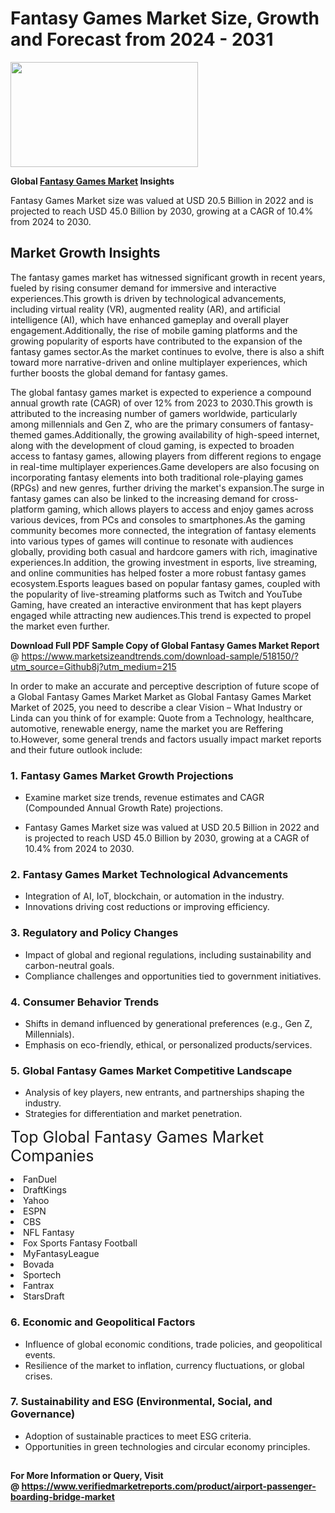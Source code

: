 <H1>Fantasy Games Market Size, Growth and Forecast from 2024 - 2031</H1><img class="aligncenter size-medium wp-image-584254" src="https://thirdeyenews.in/wp-content/uploads/2024/09/Global-Market-Research-300x168.jpeg" alt="" width="300" height="168" /><p><strong>Global&nbsp;<a href="https://www.marketsizeandtrends.com/download-sample/518150/?utm_source=Github8j?utm_medium=215">Fantasy Games Market</a> Insights</strong></p><p>Fantasy Games Market size was valued at USD 20.5 Billion in 2022 and is projected to reach USD 45.0 Billion by 2030, growing at a CAGR of 10.4% from 2024 to 2030.</p><p><h2>Market Growth Insights</h2> <p>The fantasy games market has witnessed significant growth in recent years, fueled by rising consumer demand for immersive and interactive experiences.This growth is driven by technological advancements, including virtual reality (VR), augmented reality (AR), and artificial intelligence (AI), which have enhanced gameplay and overall player engagement.Additionally, the rise of mobile gaming platforms and the growing popularity of esports have contributed to the expansion of the fantasy games sector.As the market continues to evolve, there is also a shift toward more narrative-driven and online multiplayer experiences, which further boosts the global demand for fantasy games.</p> <p>The global fantasy games market is expected to experience a compound annual growth rate (CAGR) of over 12% from 2023 to 2030.This growth is attributed to the increasing number of gamers worldwide, particularly among millennials and Gen Z, who are the primary consumers of fantasy-themed games.Additionally, the growing availability of high-speed internet, along with the development of cloud gaming, is expected to broaden access to fantasy games, allowing players from different regions to engage in real-time multiplayer experiences.Game developers are also focusing on incorporating fantasy elements into both traditional role-playing games (RPGs) and new genres, further driving the market's expansion.The surge in fantasy games can also be linked to the increasing demand for cross-platform gaming, which allows players to access and enjoy games across various devices, from PCs and consoles to smartphones.As the gaming community becomes more connected, the integration of fantasy elements into various types of games will continue to resonate with audiences globally, providing both casual and hardcore gamers with rich, imaginative experiences.In addition, the growing investment in esports, live streaming, and online communities has helped foster a more robust fantasy games ecosystem.Esports leagues based on popular fantasy games, coupled with the popularity of live-streaming platforms such as Twitch and YouTube Gaming, have created an interactive environment that has kept players engaged while attracting new audiences.This trend is expected to propel the market even further.<p><span class=""><strong>Download Full PDF Sample Copy of Global Fantasy Games Market Report</strong> @ <a href="https://www.marketsizeandtrends.com/download-sample/518150/?utm_source=Github8j?utm_medium=215" target="_blank">https://www.marketsizeandtrends.com/download-sample/518150/?utm_source=Github8j?utm_medium=215</a></span></p><p>In order to make an accurate and perceptive description of future scope of a Global&nbsp;Fantasy Games Market Market as Global&nbsp;Fantasy Games Market Market of 2025, you need to describe a clear Vision &ndash; What Industry or Linda can you think of for example: Quote from a Technology, healthcare, automotive, renewable energy, name the market you are Reffering to.However, some general trends and factors usually impact market reports and their future outlook include:</p><h3>1.&nbsp;<strong>Fantasy Games Market Growth Projections</strong></h3><ul><li>Examine market size trends, revenue estimates and CAGR (Compounded Annual Growth Rate) projections.</li><li><p>Fantasy Games Market size was valued at USD 20.5 Billion in 2022 and is projected to reach USD 45.0 Billion by 2030, growing at a CAGR of 10.4% from 2024 to 2030.</p></li></ul><h3>2.&nbsp;<strong>Fantasy Games Market Technological Advancements</strong></h3><ul><li>Integration of AI, IoT, blockchain, or automation in the industry.</li><li>Innovations driving cost reductions or improving efficiency.</li></ul><h3>3.&nbsp;<strong>Regulatory and Policy Changes</strong></h3><ul><li>Impact of global and regional regulations, including sustainability and carbon-neutral goals.</li><li>Compliance challenges and opportunities tied to government initiatives.</li></ul><h3>4.&nbsp;<strong>Consumer Behavior Trends</strong></h3><ul><li>Shifts in demand influenced by generational preferences (e.g., Gen Z, Millennials).</li><li>Emphasis on eco-friendly, ethical, or personalized products/services.</li></ul><h3>5.&nbsp;<strong>Global Fantasy Games Market Competitive Landscape</strong></h3><ul><li>Analysis of key players, new entrants, and partnerships shaping the industry.</li><li>Strategies for differentiation and market penetration.</li></ul><p data-pm-slice="1 1 []"><span style="color: inherit; font-family: inherit; font-size: 25px;">Top Global Fantasy Games Market Companies</span></p><div class="" data-test-id=""><p><li>FanDuel</li><li> DraftKings</li><li> Yahoo</li><li> ESPN</li><li> CBS</li><li> NFL Fantasy</li><li> Fox Sports Fantasy Football</li><li> MyFantasyLeague</li><li> Bovada</li><li> Sportech</li><li> Fantrax</li><li> StarsDraft</li></p></div><h3>6.&nbsp;<strong>Economic and Geopolitical Factors</strong></h3><ul><li>Influence of global economic conditions, trade policies, and geopolitical events.</li><li>Resilience of the market to inflation, currency fluctuations, or global crises.</li></ul><h3>7.&nbsp;<strong>Sustainability and ESG (Environmental, Social, and Governance)</strong></h3><ul><li>Adoption of sustainable practices to meet ESG criteria.</li><li>Opportunities in green technologies and circular economy principles.</li></ul><h2><strong style="font-size: 14px;">For More Information or Query, Visit @&nbsp;</strong><a style="background-color: #ffffff; font-size: 14px;" href="https://www.marketsizeandtrends.com/report/fantasy-games-market/" target="_blank">https://www.verifiedmarketreports.com/product/airport-passenger-boarding-bridge-market</a></h2>
